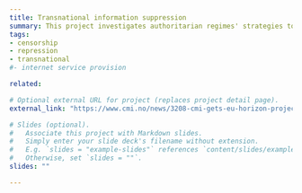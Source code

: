 ```yaml
---
title: Transnational information suppression
summary: This project investigates authoritarian regimes' strategies to suppress information beyond borders.
tags:
- censorship
- repression
- transnational
#- internet service provision

related:

# Optional external URL for project (replaces project detail page).
external_link: "https://www.cmi.no/news/3208-cmi-gets-eu-horizon-project-on-authoritarian-states-control-of-information"

# Slides (optional).
#   Associate this project with Markdown slides.
#   Simply enter your slide deck's filename without extension.
#   E.g. `slides = "example-slides"` references `content/slides/example-slides.md`.
#   Otherwise, set `slides = ""`.
slides: ""

---
```






